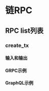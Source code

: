 # 链RPC

<!-- General description - purpose of chain rpc, problem it could solve -->

## RPC list列表

<!-- list rpc -->

### create_tx

<!-- what does it do -->

#### 输入和输出

#### GRPC示例

#### GraphQL示例

<!--stackedit_data:
eyJoaXN0b3J5IjpbMjUyMDAzOTI1LDY1ODAxOTU3Ml19
-->